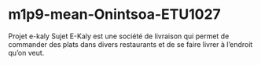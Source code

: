 # m1p9-mean-Onintsoa-ETU1027

Projet e-kaly 
Sujet
E-Kaly est une société de livraison qui permet de commander des plats dans divers restaurants et de se faire livrer à l’endroit qu’on veut.
